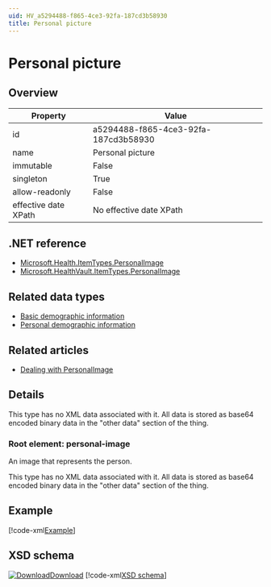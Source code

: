 ```yaml
---
uid: HV_a5294488-f865-4ce3-92fa-187cd3b58930
title: Personal picture
---
```


# Personal picture

## Overview

Property|Value
---|---
id|a5294488-f865-4ce3-92fa-187cd3b58930
name|Personal picture
immutable|False
singleton|True
allow-readonly|False
effective date XPath|No effective date XPath

## .NET reference
- [Microsoft.Health.ItemTypes.PersonalImage](https://docs.microsoft.com/dotnet/api/microsoft.health.itemtypes.personalimage)
- [Microsoft.HealthVault.ItemTypes.PersonalImage](https://docs.microsoft.com/dotnet/api/microsoft.healthvault.itemtypes.personalimage)

## Related data types

- [Basic demographic information](xref:HV_3b3e6b16-eb69-483c-8d7e-dfe116ae6092)
- [Personal demographic information](xref:HV_92ba621e-66b3-4a01-bd73-74844aed4f5b)

## Related articles

- [Dealing with PersonalImage](http://go.microsoft.com/fwlink/?LinkId=513266)

## Details
This type has no XML data associated with it. All data is stored as base64 encoded binary data in the "other data" section of the thing.

<a name='personal-image'></a>

### Root element: personal-image

An image that represents the person.

This type has no XML data associated with it. All data is stored as base64 encoded binary data in the "other data" section of the thing.

## Example
[!code-xml[Example](../sample-xml/a5294488-f865-4ce3-92fa-187cd3b58930.xml)]

## XSD schema
[![Download](/healthvault/images/download.png)Download](../xsd/personal-image.xsd)
[!code-xml[XSD schema](../xsd/personal-image.xsd)]
